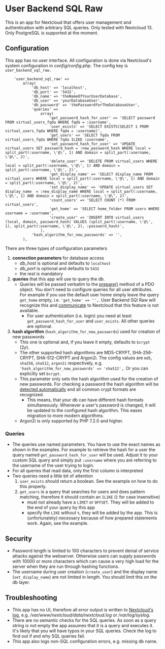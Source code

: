 # User Backend SQL Raw
This is an app for Nextcloud that offers user management and authentication with arbitrary SQL queries. Only tested with Nextcloud 13. Only PostgreSQL is supported at the moment.

## Configuration
This app has no user interface. All configuration is done via Nextcloud's system configuration in *config/config.php*. The config key is `user_backend_sql_raw.`

    	'user_backend_sql_raw' =>
    		array(
    			'db_host' => 'localhost',
    			'db_port' => '5432',
    			'db_name' => 'theNameOfYourUserDatabase',
    			'db_user' => 'yourDatabaseUser',
    			'db_password' => 'thePasswordforTheDatabaseUser',
    			'queries' =>
    				array(
    					'get_password_hash_for_user' => 'SELECT password FROM virtual_users_fqda WHERE fqda = :username',
    					'user_exists' => 'SELECT EXISTS(SELECT 1 FROM virtual_users_fqda WHERE fqda = :username)',
    					'get_users' => 'SELECT fqda FROM virtual_users_fqda WHERE fqda ILIKE :username',
    					'set_password_hash_for_user' => 'UPDATE virtual_users SET password_hash = :new_password_hash WHERE local = split_part(:username, \'@\', 1) AND domain = split_part(:username, \'@\', 2)',
    					'delete_user' => 'DELETE FROM virtual_users WHERE local = split_part(:username, \'@\', 1) AND domain = split_part(:username, \'@\', 2)',
    					'get_display_name' => 'SELECT display_name FROM virtual_users WHERE local = split_part(:username, \'@\', 1) AND domain = split_part(:username, \'@\', 2)',
    					'set_display_name' => 'UPDATE virtual_users SET display_name  = :new_display_name WHERE local = split_part(:username, \'@\', 1) AND domain = split_part(:username, \'@\', 2)',
    					'count_users' => 'SELECT COUNT (*) FROM virtual_users',
    					'get_home' => 'SELECT home_folder FROM users WHERE username = :username',
    					'create_user' => 'INSERT INTO virtual_users (local, domain, password_hash) VALUES (split_part(:username, \'@\', 1), split_part(:username, \'@\', 2), :password_hash)',
    				),
    			'hash_algorithm_for_new_passwords' => '',
    		),

There are three types of configuration parameters
1. **connection parameters** for database access
    - *db_host* is optional and defaults to `localhost`
    - *db_port* is optional and defaults to `5432`
    - the rest is mandatory
2. **queries** that this app will use to query the db.
    - Queries will be passed verbatim to the
 [prepare()](http://php.net/manual/en/pdo.prepare.php) method of a PDO object. You don't need to 
 configure queries for all user attributes. For example if you use the default user home simply 
 leave the query `get_home` empty, i.e. `'get_home' => '',`. User Backend SQl Raw will recognize 
 this and [communicate](https://docs.nextcloud.com/server/13/developer_manual/api/OCP/UserInterface.html#OCP\UserInterface::implementsActions) to Nextcloud that this feature is not available.
        - For user authentication (i.e. login) you need at least `get_password_hash_for_user` and 
    `user_exists`. All other queries are optional.
3. **hash algorithm** (`hash_algorithm_for_new_passwords`) used for creation of new passwords
    - This one is optional and, if you leave it empty, defaults to `bcrypt` ($2y$).
    - The other supported hash algorithms are MD5-CRYPT, SHA-256-CRYPT, SHA-512-CRYPT and Argon2i. 
    The config values are `md5`, `sha256`, `sha512`, `argon2i` respectively, e.g. 
      `'hash_algorithm_for_new_passwords' => 'sha512',`. Or you can explicitly set `bcrypt`.
    - This parameter only sets the hash algorithm used for the creation of new passwords. For
     checking a password the hash algorithm will be [detected automatically](http://php.net/manual/en/function.password-verify.php)
     and all common crypt formats are recognized.
        - This means, that your db can have different hash formats simultaneously. Whenever a 
        user's password is changed, it will be updated to the configured hash algorithm. This eases 
         migration to more modern algorithms.
    - Argon2i is only supported by PHP 7.2.0 and higher.
    

### Queries
- The queries use named parameters. You have to use the exact names as shown in the examples. For
 example to retrieve the hash for a user the query named `get_password_hash_for_user` will be 
 used. Adjust it to your custom SQL query and simply put `:username` where you are referring to 
 the username of the user trying to login.
- For all queries that read data, only the first column is interpreted
- Two queries need a little bit of attention
    1. `user_exists` should return a boolean. See the example on how to do this properly.
    2. `get_users` is a query that searches for users and does pattern matching, therefore it should 
contain an `ILIKE` (`I` for case insensitive)
        - must not already have a `LIMIT` or `OFFSET`. They will be added to the end of your query by
     this app
        - specify the `LIKE` without `%`, they will be added by the app. This is (unfortunately) 
    necessary because of how prepared statements work. Again, see the example.

## Security
- Password length is limited to 100 characters to prevent denial of service attacks against the 
webserver. Otherwise users can supply passwords with 10000 or more characters which can cause a very
 high load for the server when they are run through hashing functions.
- The username during user creation (`create_user`) and the display name (`set_display_name`) are
 not limited in length. You should limit this on the db layer.
 
## Troubleshooting
- This app has no UI, therefore all error output is written to [Nextcloud's log](https://docs.nextcloud.com/server/13/admin_manual/configuration_server/logging_configuration.html), 
e.g. */var/www/nextcloud/data/nextcloud.log* or */var/log/syslog*.
- There are no semantic checks for the SQL queries. As soon as a query string
  is not empty the app assumes that it is a query and executes it. It's likely that you will 
  have typos in your SQL queries. Check the log to find out if and why SQL queries fail.
- This app also logs non-SQL configuration errors, e.g. missing db name.